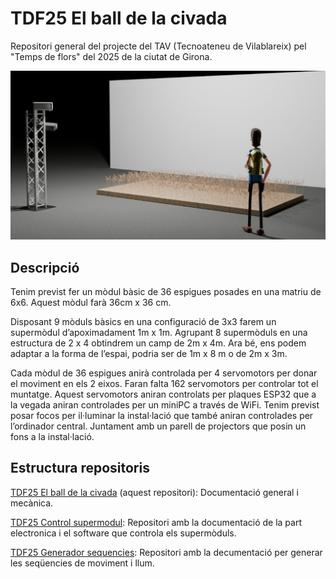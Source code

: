 # TDF25 El ball de la civada
Repositori general del projecte del TAV (Tecnoateneu de Vilablareix) pel "Temps de flors" del 2025 de la ciutat de Girona.

![](Imatges/RenderGeneral.png "Esquema general")

## Descripció

Tenim previst fer un mòdul bàsic de 36 espigues posades en una matriu de 6x6. Aquest mòdul farà 36cm x 36 cm.

Disposant 9 mòduls bàsics en una configuració de 3x3 farem un supermòdul d’apoximadament 1m x 1m. Agrupant 8 supermòduls en una estructura de 2 x 4 obtindrem un camp de 2m x 4m. Ara bé, ens podem adaptar a la forma de l’espai, podria ser de 1m x 8 m o de 2m x 3m.

Cada mòdul de 36 espigues anirà controlada per 4 servomotors per donar el moviment en els 2 eixos. Faran falta 162 servomotors per controlar tot el muntatge. Aquest servomotors aniran controlats per plaques ESP32 que a la vegada aniran controlades per un miniPC a través de WiFi.
Tenim previst posar focos per il·luminar la instal·lació que també aniran controlades per l’ordinador central. Juntament amb un parell de projectors que posin un fons a la instal·lació.


## Estructura repositoris

[TDF25 El ball de la civada](https://github.com/tecnoateneu/TDF25-El-ball-de-la-civada) (aquest repositori): Documentació general i mecànica.

[TDF25 Control supermodul](https://github.com/tecnoateneu/TDF25-Control-supermodul): Repositori amb la documentació de la part electronica i el software que controla els supermòduls.

[TDF25 Generador sequencies](https://github.com/tecnoateneu/TDF25-Generador-sequencies): Repositori amb la decumentació per generar les seqüencies de moviment i llum.

